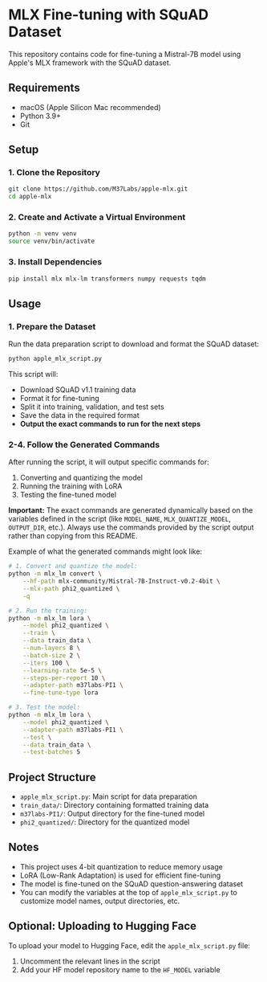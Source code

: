 # MLX Fine-tuning with SQuAD Dataset

This repository contains code for fine-tuning a Mistral-7B model using Apple's MLX framework with the SQuAD dataset.

## Requirements

- macOS (Apple Silicon Mac recommended)
- Python 3.9+
- Git

## Setup

### 1. Clone the Repository

```bash
git clone https://github.com/M37Labs/apple-mlx.git
cd apple-mlx
```

### 2. Create and Activate a Virtual Environment

```bash
python -m venv venv
source venv/bin/activate
```

### 3. Install Dependencies

```bash
pip install mlx mlx-lm transformers numpy requests tqdm
```

## Usage

### 1. Prepare the Dataset

Run the data preparation script to download and format the SQuAD dataset:

```bash
python apple_mlx_script.py
```

This script will:

- Download SQuAD v1.1 training data
- Format it for fine-tuning
- Split it into training, validation, and test sets
- Save the data in the required format
- **Output the exact commands to run for the next steps**

### 2-4. Follow the Generated Commands

After running the script, it will output specific commands for:

1. Converting and quantizing the model
2. Running the training with LoRA
3. Testing the fine-tuned model

**Important:** The exact commands are generated dynamically based on the variables defined in the script (like `MODEL_NAME`, `MLX_QUANTIZE_MODEL`, `OUTPUT_DIR`, etc.). Always use the commands provided by the script output rather than copying from this README.

Example of what the generated commands might look like:

```bash
# 1. Convert and quantize the model:
python -m mlx_lm convert \
    --hf-path mlx-community/Mistral-7B-Instruct-v0.2-4bit \
    --mlx-path phi2_quantized \
    -q

# 2. Run the training:
python -m mlx_lm lora \
    --model phi2_quantized \
    --train \
    --data train_data \
    --num-layers 8 \
    --batch-size 2 \
    --iters 100 \
    --learning-rate 5e-5 \
    --steps-per-report 10 \
    --adapter-path m37labs-PI1 \
    --fine-tune-type lora

# 3. Test the model:
python -m mlx_lm lora \
    --model phi2_quantized \
    --adapter-path m37labs-PI1 \
    --test \
    --data train_data \
    --test-batches 5
```

## Project Structure

- `apple_mlx_script.py`: Main script for data preparation
- `train_data/`: Directory containing formatted training data
- `m37labs-PI1/`: Output directory for the fine-tuned model
- `phi2_quantized/`: Directory for the quantized model

## Notes

- This project uses 4-bit quantization to reduce memory usage
- LoRA (Low-Rank Adaptation) is used for efficient fine-tuning
- The model is fine-tuned on the SQuAD question-answering dataset
- You can modify the variables at the top of `apple_mlx_script.py` to customize model names, output directories, etc.

## Optional: Uploading to Hugging Face

To upload your model to Hugging Face, edit the `apple_mlx_script.py` file:

1. Uncomment the relevant lines in the script
2. Add your HF model repository name to the `HF_MODEL` variable
